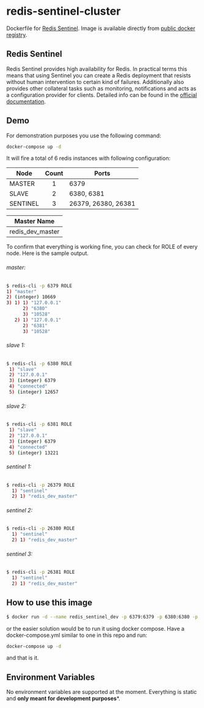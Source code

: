 # redis-sentinel-cluster

Dockerfile for [Redis Sentinel](http://redis.io/topics/sentinel). Image is available directly from [public docker registry](https://hub.docker.com/r/yesuagg/redis-sentinel-cluster/).

## Redis Sentinel

Redis Sentinel provides high availability for Redis. In practical terms this means that using Sentinel you can create a Redis deployment that resists without human intervention to certain kind of failures.
Additionally also provides other collateral tasks such as monitoring, notifications and acts as a configuration provider for clients. Detailed info can be found in the [official documentation](http://redis.io/documentation).

## Demo

For demonstration purposes you use the following command:

```sh
docker-compose up -d
```
It will fire a total of 6 redis instances with following configuration:

| Node|Count|Ports|
|---|:---:|---|
|MASTER|1|6379|
|SLAVE|2|6380, 6381|
|SENTINEL|3|26379, 26380, 26381|

|Master Name|
|:---:|
|redis_dev_master|

To confirm that everything is working fine, you can check for ROLE of every node. Here is the sample output.

###### master:
```sh
$ redis-cli -p 6379 ROLE
1) "master"
2) (integer) 10669
3) 1) 1) "127.0.0.1"
      2) "6380"
      3) "10528"
   2) 1) "127.0.0.1"
      2) "6381"
      3) "10528"
```

###### slave 1:
```sh
$ redis-cli -p 6380 ROLE
 1) "slave"
 2) "127.0.0.1"
 3) (integer) 6379
 4) "connected"
 5) (integer) 12657
```

###### slave 2:
```sh
$ redis-cli -p 6381 ROLE
 1) "slave"
 2) "127.0.0.1"
 3) (integer) 6379
 4) "connected"
 5) (integer) 13221
```

###### sentinel 1:

```sh
$ redis-cli -p 26379 ROLE
  1) "sentinel"
  2) 1) "redis_dev_master"
```

###### sentinel 2:

```sh
$ redis-cli -p 26380 ROLE
  1) "sentinel"
  2) 1) "redis_dev_master"
```

###### sentinel 3:

```sh
$ redis-cli -p 26381 ROLE
  1) "sentinel"
  2) 1) "redis_dev_master"
```

## How to use this image

```sh
$ docker run -d --name redis_sentinel_dev -p 6379:6379 -p 6380:6380 -p 6381:6381 -p 26379:26379 -p 26380:26380 -p 26381:26381 yesuagg/redis-sentinel-cluster:0.1.0
```

or the easier solution would be to run it using docker compose. Have a docker-compose.yml similar to one in this repo and run:

```sh
docker-compose up -d
```

and that is it.

## Environment Variables

No environment variables are supported at the moment. Everything is static and **only meant for development purposes***.
